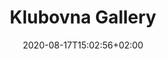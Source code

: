 ---
title: "Klubovna Gallery"
date: 2020-08-17T15:02:56+02:00
draft: false
url: "klubovna-gallery"
aliases : [
    "klubovna"
]

opening: "27.09.2020 18.00"
duration: "30.09-30.10.2020"
hours: "Úterý/Čtvrtek/Sobota 14.00-18:00"
map: "https://en.mapy.cz/zakladni?x=16.6179044&y=49.2018713&z=19&source=addr&id=8901237"
---